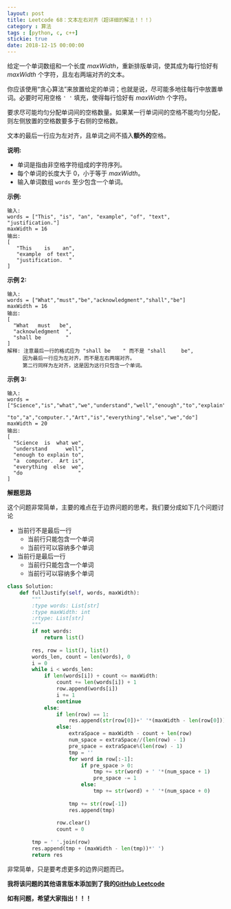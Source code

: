 ```yaml
---
layout: post
title: Leetcode 68：文本左右对齐（超详细的解法！！！）
category : 算法
tags : [python, c, c++]
stickie: true
date: 2018-12-15 00:00:00
---
```


给定一个单词数组和一个长度 *maxWidth*，重新排版单词，使其成为每行恰好有 *maxWidth* 个字符，且左右两端对齐的文本。

你应该使用“贪心算法”来放置给定的单词；也就是说，尽可能多地往每行中放置单词。必要时可用空格 `' '` 填充，使得每行恰好有 *maxWidth* 个字符。

要求尽可能均匀分配单词间的空格数量。如果某一行单词间的空格不能均匀分配，则左侧放置的空格数要多于右侧的空格数。

文本的最后一行应为左对齐，且单词之间不插入**额外的**空格。

**说明:**

- 单词是指由非空格字符组成的字符序列。
- 每个单词的长度大于 0，小于等于 *maxWidth*。
- 输入单词数组 `words` 至少包含一个单词。

**示例:**

```
输入:
words = ["This", "is", "an", "example", "of", "text", "justification."]
maxWidth = 16
输出:
[
   "This    is    an",
   "example  of text",
   "justification.  "
]
```

**示例 2:**

```
输入:
words = ["What","must","be","acknowledgment","shall","be"]
maxWidth = 16
输出:
[
  "What   must   be",
  "acknowledgment  ",
  "shall be        "
]
解释: 注意最后一行的格式应为 "shall be    " 而不是 "shall     be",
     因为最后一行应为左对齐，而不是左右两端对齐。       
     第二行同样为左对齐，这是因为这行只包含一个单词。
```

**示例 3:**

```
输入:
words = ["Science","is","what","we","understand","well","enough","to","explain",
         "to","a","computer.","Art","is","everything","else","we","do"]
maxWidth = 20
输出:
[
  "Science  is  what we",
  "understand      well",
  "enough to explain to",
  "a  computer.  Art is",
  "everything  else  we",
  "do                  "
]
```

**解题思路**

这个问题非常简单，主要的难点在于边界问题的思考。我们要分成如下几个问题讨论

- 当前行不是最后一行
  - 当前行只能包含一个单词
  - 当前行可以容纳多个单词
- 当前行是最后一行
  - 当前行只能包含一个单词
  - 当前行可以容纳多个单词

```python
class Solution:
    def fullJustify(self, words, maxWidth):
        """
        :type words: List[str]
        :type maxWidth: int
        :rtype: List[str]
        """
        if not words:
            return list()
        
        res, row = list(), list()
        words_len, count = len(words), 0
        i = 0
        while i < words_len:
            if len(words[i]) + count <= maxWidth:
                count += len(words[i]) + 1
                row.append(words[i])
                i += 1
                continue
            else:
                if len(row) == 1:
                    res.append(str(row[0])+' '*(maxWidth - len(row[0])))
                else:
                    extraSpace = maxWidth - count + len(row)
                    num_space = extraSpace//(len(row) - 1)
                    pre_space = extraSpace%(len(row) - 1)
                    tmp = ''
                    for word in row[:-1]:
                        if pre_space > 0:
                            tmp += str(word) + ' '*(num_space + 1)
                            pre_space -= 1
                        else:
                            tmp += str(word) + ' '*(num_space + 0)
                            
                    tmp += str(row[-1])
                    res.append(tmp)
                    
                row.clear()
                count = 0
                
        tmp = ' '.join(row)  
        res.append(tmp + (maxWidth - len(tmp))*' ')
        return res
```

非常简单，只是要考虑更多的边界问题而已。

**我将该问题的其他语言版本添加到了我的[GitHub Leetcode](https://github.com/luliyucoordinate/Leetcode)**

**如有问题，希望大家指出！！！**